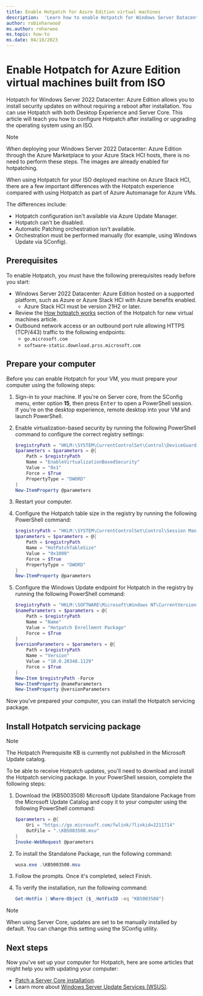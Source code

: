 ```yaml
---
title: Enable Hotpatch for Azure Edition virtual machines
description:  'Learn how to enable Hotpatch for Windows Server Datacenter: Azure Edition when built using ISO installation media.'
author: robinharwood
ms.author: roharwoo
ms.topic: how-to
ms.date: 04/18/2023
---
```


# Enable Hotpatch for Azure Edition virtual machines built from ISO

Hotpatch for Windows Server 2022 Datacenter: Azure Edition allows you to install security updates on without requiring a reboot after installation. You can use Hotpatch with both Desktop Experience and Server Core. This article will teach you how to configure Hotpatch after installing or upgrading the operating system using an ISO. 

> [!NOTE]
> When deploying your Windows Server 2022 Datacenter: Azure Edition through the Azure Marketplace to your Azure Stack HCI hosts, there is no need to perform these steps. The images are already enabled for hotpatching. 

When using Hotpatch for your ISO deployed machine on Azure Stack HCI, there are a few important
differences with the Hotpatch experience compared with using Hotpatch as part of Azure Automanage
for Azure VMs.

 The differences include:

- Hotpatch configuration isn't available via Azure Update Manager.
- Hotpatch can't be disabled.
- Automatic Patching orchestration isn't available.
- Orchestration must be performed manually (for example, using Windows Update via SConfig).

## Prerequisites

To enable Hotpatch, you must have the following prerequisites ready before you start:

- Windows Server 2022 Datacenter: Azure Edition hosted on a supported platform, such as
  Azure or Azure Stack HCI with Azure benefits enabled.
  - Azure Stack HCI must be version 21H2 or later.
- Review the [How hotpatch works](/azure/automanage/automanage-hotpatch#how-hotpatch-works) section
  of the Hotpatch for new virtual machines article.
- Outbound network access or an outbound port rule allowing HTTPS (TCP/443) traffic to the following
  endpoints:
  - `go.microsoft.com`
  - `software-static.download.prss.microsoft.com`

## Prepare your computer

Before you can enable Hotpatch for your VM, you must prepare your computer using the following
steps:

1. Sign-in to your machine. If you're on Server core, from the SConfig menu, enter option **15**, then press <kbd>Enter</kbd>
   to open a PowerShell session. If you're on the desktop experience, remote desktop into your VM and launch PowerShell.
1. Enable virtualization-based security by running the following PowerShell command to configure the
   correct registry settings:

   ```powershell
   $registryPath = "HKLM:\SYSTEM\CurrentControlSet\Control\DeviceGuard"
   $parameters = $parameters = @{
       Path = $registryPath
       Name = "EnableVirtualizationBasedSecurity"
       Value = "0x1"
       Force = $True
       PropertyType = "DWORD" 
   }
   New-ItemProperty @parameters
   ```

1. Restart your computer.
1. Configure the Hotpatch table size in the registry by running the following PowerShell command:

   ```powershell
   $registryPath = "HKLM:\SYSTEM\CurrentControlSet\Control\Session Manager\Memory Management"
   $parameters = $parameters = @{
       Path = $registryPath
       Name = "HotPatchTableSize"
       Value = "0x1000"
       Force = $True
       PropertyType = "DWORD"
   }
   New-ItemProperty @parameters
   ```

1. Configure the Windows Update endpoint for Hotpatch in the registry by running the following
   PowerShell command:

   ```powershell
   $registryPath = "HKLM:\SOFTWARE\Microsoft\Windows NT\CurrentVersion\Update\TargetingInfo\DynamicInstalled\Hotpatch.amd64"
   $nameParameters = $parameters = @{
       Path = $registryPath
       Name = "Name"
       Value = "Hotpatch Enrollment Package"
       Force = $True
   }
   $versionParameters = $parameters = @{
       Path = $registryPath
       Name = "Version"
       Value = "10.0.20348.1129"
       Force = $True
   }
   New-Item $registryPath -Force
   New-ItemProperty @nameParameters
   New-ItemProperty @versionParameters
   ```

Now you've prepared your computer, you can install the Hotpatch servicing package.

## Install Hotpatch servicing package

> [!NOTE]
> The Hotpatch Prerequisite KB is currently not published in the Microsoft Update catalog.

To be able to receive Hotpatch updates, you'll need to download and install the Hotpatch servicing
package. In your PowerShell session, complete the following steps:

1. Download the (KB5003508) Microsoft Update Standalone Package from the Microsoft Update Catalog
   and copy it to your computer using the following PowerShell command:

   ```powershell
   $parameters = @{
       Uri = "https://go.microsoft.com/fwlink/?linkid=2211714"
       OutFile = ".\KB5003508.msu"
   }
   Invoke-WebRequest @parameters
   ```

1. To install the Standalone Package, run the following command:

   ```powershell
   wusa.exe .\KB5003508.msu
   ```

1. Follow the prompts. Once it's completed, select Finish.
1. To verify the installation, run the following command:

   ```powershell
   Get-HotFix | Where-Object {$_.HotFixID -eq "KB5003508"}
   ```

> [!NOTE]
> When using Server Core, updates are set to be manually installed by default. You can change this
> setting using the SConfig utility.

## Next steps

Now you've set up your computer for Hotpatch, here are some articles that might help you with
updating your computer:

- [Patch a Server Core installation](../administration/server-core/server-core-servicing.md).
- Learn more about
  [Windows Server Update Services (WSUS)](../administration/windows-server-update-services/get-started/windows-server-update-services-wsus.md).
